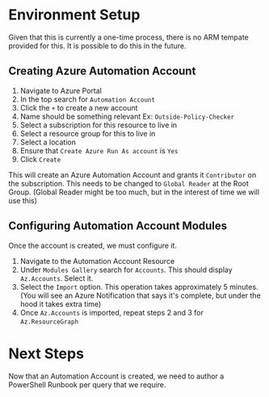 # Environment Setup
Given that this is currently a one-time process, there is no ARM tempate provided for this.  It is possible to do this in the future. 

## Creating Azure Automation Account
1. Navigate to Azure Portal
2. In the top search for `Automation Account`
3. Click the `+` to create a new account
4. Name should be something relevant Ex: `Outside-Policy-Checker`
5. Select a subscription for this resource to live in
6. Select a resource group for this to live in
7. Select a location
8. Ensure that `Create Azure Run As account` is `Yes`
9. Click `Create`

This will create an Azure Automation Account and grants it `Contributor` on the subscription.  This needs to be changed to `Global Reader` at the Root Group.  (Global Reader might be too much, but in the interest of time we will use this)



## Configuring Automation Account Modules
Once the account is created, we must configure it.
1. Navigate to the Automation Account Resource
2. Under `Modules Gallery` search for `Accounts`.  This should display `Az.Accounts`.  Select it.  
3.  Select the `Import` option.  This operation takes approximately 5 minutes.  (You will see an Azure Notification that says it's complete, but under the hood it takes extra time)
4.  Once `Az.Accounts` is imported, repeat steps 2 and 3 for `Az.ResourceGraph`

# Next Steps
Now that an Automation Account is created, we need to author a PowerShell Runbook per query that we require.  